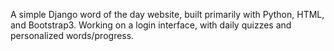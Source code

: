 A simple Django word of the day website, built primarily with Python, HTML, and Bootstrap3. Working on a login interface, with daily quizzes and personalized words/progress. 
